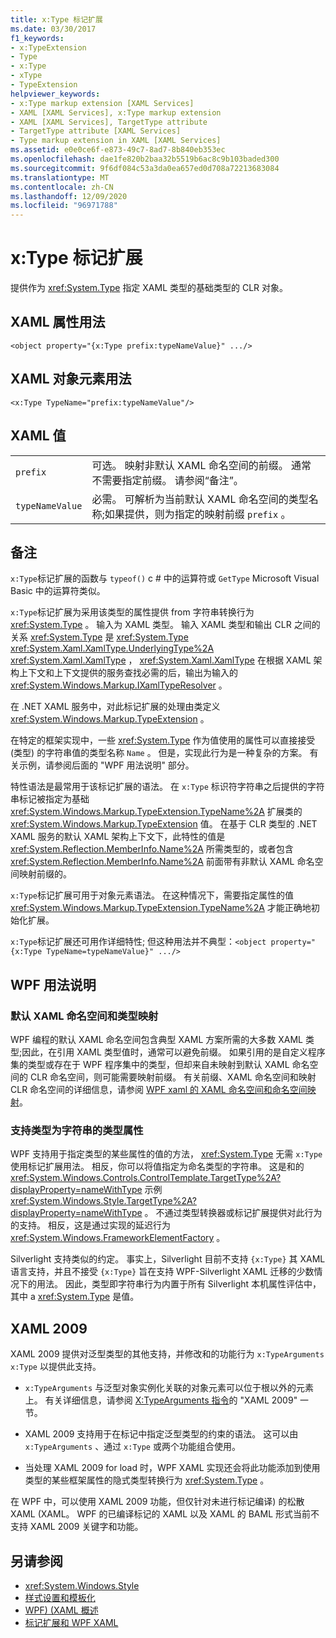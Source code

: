 ```yaml
---
title: x:Type 标记扩展
ms.date: 03/30/2017
f1_keywords:
- x:TypeExtension
- Type
- x:Type
- xType
- TypeExtension
helpviewer_keywords:
- x:Type markup extension [XAML Services]
- XAML [XAML Services], x:Type markup extension
- XAML [XAML Services], TargetType attribute
- TargetType attribute [XAML Services]
- Type markup extension in XAML [XAML Services]
ms.assetid: e0e0ce6f-e873-49c7-8ad7-8b840eb353ec
ms.openlocfilehash: dae1fe820b2baa32b5519b6ac8c9b103baded300
ms.sourcegitcommit: 9f6df084c53a3da0ea657ed0d708a72213683084
ms.translationtype: MT
ms.contentlocale: zh-CN
ms.lasthandoff: 12/09/2020
ms.locfileid: "96971788"
---
```

# <a name="xtype-markup-extension"></a>x:Type 标记扩展

提供作为 <xref:System.Type> 指定 XAML 类型的基础类型的 CLR 对象。

## <a name="xaml-attribute-usage"></a>XAML 属性用法

```xaml
<object property="{x:Type prefix:typeNameValue}" .../>
```

## <a name="xaml-object-element-usage"></a>XAML 对象元素用法

```xaml
<x:Type TypeName="prefix:typeNameValue"/>
```

## <a name="xaml-values"></a>XAML 值

|||
|-|-|
|`prefix`|可选。 映射非默认 XAML 命名空间的前缀。 通常不需要指定前缀。 请参阅“备注”。|
|`typeNameValue`|必需。 可解析为当前默认 XAML 命名空间的类型名称;如果提供，则为指定的映射前缀 `prefix` 。|

## <a name="remarks"></a>备注

`x:Type`标记扩展的函数与 `typeof()` c # 中的运算符或 `GetType` Microsoft Visual Basic 中的运算符类似。

`x:Type`标记扩展为采用该类型的属性提供 from 字符串转换行为 <xref:System.Type> 。 输入为 XAML 类型。 输入 XAML 类型和输出 CLR 之间的关系 <xref:System.Type> 是 <xref:System.Type> <xref:System.Xaml.XamlType.UnderlyingType%2A> <xref:System.Xaml.XamlType> ， <xref:System.Xaml.XamlType> 在根据 XAML 架构上下文和上下文提供的服务查找必需的后，输出为输入的 <xref:System.Windows.Markup.IXamlTypeResolver> 。

在 .NET XAML 服务中，对此标记扩展的处理由类定义 <xref:System.Windows.Markup.TypeExtension> 。

在特定的框架实现中，一些 <xref:System.Type> 作为值使用的属性可以直接接受 (类型) 的字符串值的类型名称 `Name` 。 但是，实现此行为是一种复杂的方案。 有关示例，请参阅后面的 "WPF 用法说明" 部分。

特性语法是最常用于该标记扩展的语法。 在 `x:Type` 标识符字符串之后提供的字符串标记被指定为基础 <xref:System.Windows.Markup.TypeExtension.TypeName%2A> 扩展类的 <xref:System.Windows.Markup.TypeExtension> 值。 在基于 CLR 类型的 .NET XAML 服务的默认 XAML 架构上下文下，此特性的值是 <xref:System.Reflection.MemberInfo.Name%2A> 所需类型的，或者包含 <xref:System.Reflection.MemberInfo.Name%2A> 前面带有非默认 XAML 命名空间映射前缀的。

`x:Type`标记扩展可用于对象元素语法。 在这种情况下，需要指定属性的值 <xref:System.Windows.Markup.TypeExtension.TypeName%2A> 才能正确地初始化扩展。

`x:Type`标记扩展还可用作详细特性; 但这种用法并不典型：`<object property="{x:Type TypeName=typeNameValue}" .../>`

## <a name="wpf-usage-notes"></a>WPF 用法说明

### <a name="default-xaml-namespace-and-type-mapping"></a>默认 XAML 命名空间和类型映射

WPF 编程的默认 XAML 命名空间包含典型 XAML 方案所需的大多数 XAML 类型;因此，在引用 XAML 类型值时，通常可以避免前缀。 如果引用的是自定义程序集的类型或存在于 WPF 程序集中的类型，但却来自未映射到默认 XAML 命名空间的 CLR 命名空间，则可能需要映射前缀。 有关前缀、XAML 命名空间和映射 CLR 命名空间的详细信息，请参阅 [WPF xaml 的 XAML 命名空间和命名空间映射](../framework/wpf/advanced/xaml-namespaces-and-namespace-mapping-for-wpf-xaml.md)。

### <a name="type-properties-that-support-typename-as-string"></a>支持类型为字符串的类型属性

WPF 支持用于指定类型的某些属性的值的方法， <xref:System.Type> 无需 `x:Type` 使用标记扩展用法。 相反，你可以将值指定为命名类型的字符串。 这是和的 <xref:System.Windows.Controls.ControlTemplate.TargetType%2A?displayProperty=nameWithType> 示例 <xref:System.Windows.Style.TargetType%2A?displayProperty=nameWithType> 。 不通过类型转换器或标记扩展提供对此行为的支持。 相反，这是通过实现的延迟行为 <xref:System.Windows.FrameworkElementFactory> 。

Silverlight 支持类似的约定。 事实上，Silverlight 目前不支持 `{x:Type}` 其 XAML 语言支持，并且不接受 `{x:Type}` 旨在支持 WPF-Silverlight XAML 迁移的少数情况下的用法。 因此，类型即字符串行为内置于所有 Silverlight 本机属性评估中，其中 a <xref:System.Type> 是值。

## <a name="xaml-2009"></a>XAML 2009

XAML 2009 提供对泛型类型的其他支持，并修改和的功能行为 `x:TypeArguments` `x:Type` 以提供此支持。

- `x:TypeArguments` 与泛型对象实例化关联的对象元素可以位于根以外的元素上。 有关详细信息，请参阅 [X:TypeArguments 指令](xtypearguments-directive.md)的 "XAML 2009" 一节。

- XAML 2009 支持用于在标记中指定泛型类型的约束的语法。 这可以由 `x:TypeArguments` 、通过 `x:Type` 或两个功能组合使用。

- 当处理 XAML 2009 for load 时，WPF XAML 实现还会将此功能添加到使用类型的某些框架属性的隐式类型转换行为 <xref:System.Type> 。

在 WPF 中，可以使用 XAML 2009 功能，但仅针对未进行标记编译) 的松散 XAML (XAML。 WPF 的已编译标记的 XAML 以及 XAML 的 BAML 形式当前不支持 XAML 2009 关键字和功能。

## <a name="see-also"></a>另请参阅

- <xref:System.Windows.Style>
- [样式设置和模板化](../net/wpf/fundamentals/styles-templates-overview.md)
- [WPF)  (XAML 概述 ](../net/wpf/fundamentals/xaml.md)
- [标记扩展和 WPF XAML](../framework/wpf/advanced/markup-extensions-and-wpf-xaml.md)

